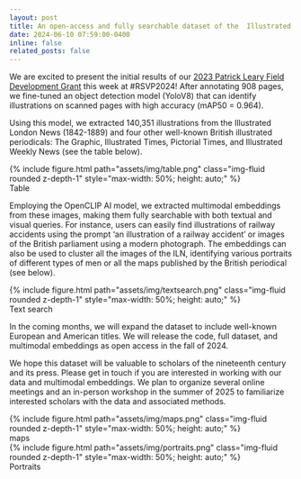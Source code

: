 ```yaml
---
layout: post
title: An open-access and fully searchable dataset of the  Illustrated London News (1842-1889)
date: 2024-06-10 07:59:00-0400
inline: false
related_posts: false
---
```


We are excited to present the initial results of our <a href="https://tpsmi.github.io/news/announcement_3/">2023 Patrick Leary Field Development Grant</a> this week at #RSVP2024! After annotating 908 pages, we fine-tuned an object detection model (YoloV8) that can identify illustrations on scanned pages with high accuracy (mAP50 = 0.964).

Using this model, we extracted 140,351 illustrations from the Illustrated London News (1842-1889) and four other well-known British illustrated periodicals: The Graphic, Illustrated Times, Pictorial Times, and Illustrated Weekly News (see the table below).

<div class="container text-center"> <!-- Center the content -->
    <div class="row mt-3">
        <div class="col-sm mt-3 mt-md-0">
            <div class="d-flex justify-content-center"> <!-- Center the image -->
                {% include figure.html path="assets/img/table.png" class="img-fluid rounded z-depth-1" style="max-width: 50%; height: auto;" %}
            </div>
        </div>
    </div>
    <div class="caption mt-3">
       Table
    </div>
</div>

Employing the OpenCLIP AI model, we extracted multimodal embeddings from these images, making them fully searchable with both textual and visual queries. For instance, users can easily find illustrations of railway accidents using the prompt ‘an illustration of a railway accident’ or images of the British parliament using a modern photograph. The embeddings can also be used to cluster all the images of the ILN, identifying various portraits of different types of men or all the maps published by the British periodical (see below).

<div class="container text-center"> <!-- Center the content -->
    <div class="row mt-3">
        <div class="col-sm mt-3 mt-md-0">
            <div class="d-flex justify-content-center"> <!-- Center the image -->
                {% include figure.html path="assets/img/textsearch.png" class="img-fluid rounded z-depth-1" style="max-width: 50%; height: auto;" %}
            </div>
        </div>
    </div>
    <div class="caption mt-3">
       Text search
    </div>
</div>

In the coming months, we will expand the dataset to include well-known European and American titles. We will release the code, full dataset, and multimodal embeddings as open access in the fall of 2024.

We hope this dataset will be valuable to scholars of the nineteenth century and its press. Please get in touch if you are interested in working with our data and multimodal embeddings. We plan to organize several online meetings and an in-person workshop in the summer of 2025 to familiarize interested scholars with the data and associated methods.

<div class="container text-center"> <!-- Center the content -->
    <div class="row mt-3">
        <div class="col-sm mt-3 mt-md-0">
            <div class="d-flex justify-content-center"> <!-- Center the image -->
                {% include figure.html path="assets/img/maps.png" class="img-fluid rounded z-depth-1" style="max-width: 50%; height: auto;" %}
            </div>
        </div>
    </div>
    <div class="caption mt-3">
       maps
    </div>
</div>

<div class="container text-center"> <!-- Center the content -->
    <div class="row mt-3">
        <div class="col-sm mt-3 mt-md-0">
            <div class="d-flex justify-content-center"> <!-- Center the image -->
                {% include figure.html path="assets/img/portraits.png" class="img-fluid rounded z-depth-1" style="max-width: 50%; height: auto;" %}
            </div>
        </div>
    </div>
    <div class="caption mt-3">
       Portraits
    </div>
</div>
